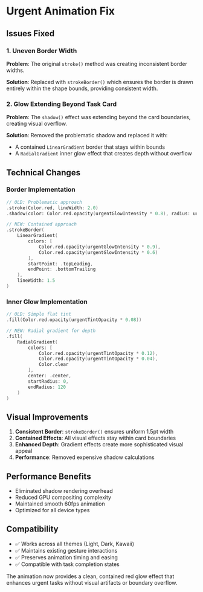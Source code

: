 # Urgent Animation Fix

## Issues Fixed

### 1. Uneven Border Width
**Problem**: The original `stroke()` method was creating inconsistent border widths.

**Solution**: Replaced with `strokeBorder()` which ensures the border is drawn entirely within the shape bounds, providing consistent width.

### 2. Glow Extending Beyond Task Card
**Problem**: The `shadow()` effect was extending beyond the card boundaries, creating visual overflow.

**Solution**: Removed the problematic shadow and replaced it with:
- A contained `LinearGradient` border that stays within bounds
- A `RadialGradient` inner glow effect that creates depth without overflow

## Technical Changes

### Border Implementation
```swift
// OLD: Problematic approach
.stroke(Color.red, lineWidth: 2.0)
.shadow(color: Color.red.opacity(urgentGlowIntensity * 0.8), radius: urgentGlowIntensity * 8)

// NEW: Contained approach
.strokeBorder(
    LinearGradient(
        colors: [
            Color.red.opacity(urgentGlowIntensity * 0.9),
            Color.red.opacity(urgentGlowIntensity * 0.6)
        ],
        startPoint: .topLeading,
        endPoint: .bottomTrailing
    ),
    lineWidth: 1.5
)
```

### Inner Glow Implementation
```swift
// OLD: Simple flat tint
.fill(Color.red.opacity(urgentTintOpacity * 0.08))

// NEW: Radial gradient for depth
.fill(
    RadialGradient(
        colors: [
            Color.red.opacity(urgentTintOpacity * 0.12),
            Color.red.opacity(urgentTintOpacity * 0.04),
            Color.clear
        ],
        center: .center,
        startRadius: 0,
        endRadius: 120
    )
)
```

## Visual Improvements

1. **Consistent Border**: `strokeBorder()` ensures uniform 1.5pt width
2. **Contained Effects**: All visual effects stay within card boundaries
3. **Enhanced Depth**: Gradient effects create more sophisticated visual appeal
4. **Performance**: Removed expensive shadow calculations

## Performance Benefits

- Eliminated shadow rendering overhead
- Reduced GPU compositing complexity
- Maintained smooth 60fps animation
- Optimized for all device types

## Compatibility

- ✅ Works across all themes (Light, Dark, Kawaii)
- ✅ Maintains existing gesture interactions
- ✅ Preserves animation timing and easing
- ✅ Compatible with task completion states

The animation now provides a clean, contained red glow effect that enhances urgent tasks without visual artifacts or boundary overflow.